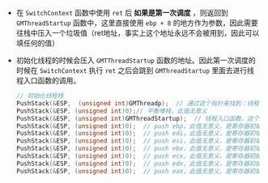 + 在 `SwitchContext` 函数中使用 `ret` 后 **如果是第一次调度** ，则返回到 `GMThreadStartup` 函数中，这里直接使用 `ebp + 8` 的地方作为参数，因此需要往栈中压入一个垃圾值（ret地址，事实上这个地址永远不会被用到，因此可以填任何的值）

+ 初始化线程的时候会压入 `GMTThreadStartup` 函数的地址。因此第一次调度的时候在 `SwitchContext` 执行 `ret` 之后会跳到 `GMThreadStartup` 里面去进行线程入口函数的调用。

  ```c
  // 初始化线程栈
  PushStack(&ESP,  (unsigned int)GMThreadp);  // 通过这个指针来找到：线程函数、函数参数
  PushStack(&ESP, (unsigned int)0);// 平衡堆栈，此值无意义
  PushStack(&ESP, (unsigned int)GMThreadStartup);  // 线程入口函数，这个函数负责调用线程函数
  PushStack(&ESP, (unsigned int)0);  // push ebp，此值无意义，是寄存器初始值
  PushStack(&ESP, (unsigned int)0);  // push edi，此值无意义，是寄存器初始值
  PushStack(&ESP, (unsigned int)0);  // push esi，此值无意义，是寄存器初始值
  PushStack(&ESP, (unsigned int)0);  // push ebx，此值无意义，是寄存器初始值
  PushStack(&ESP, (unsigned int)0);  // push ecx，此值无意义，是寄存器初始值
  PushStack(&ESP, (unsigned int)0);  // push edx，此值无意义，是寄存器初始值
  PushStack(&ESP, (unsigned int)0);  // push eax，此值无意义，是寄存器初始值
  ```

  
